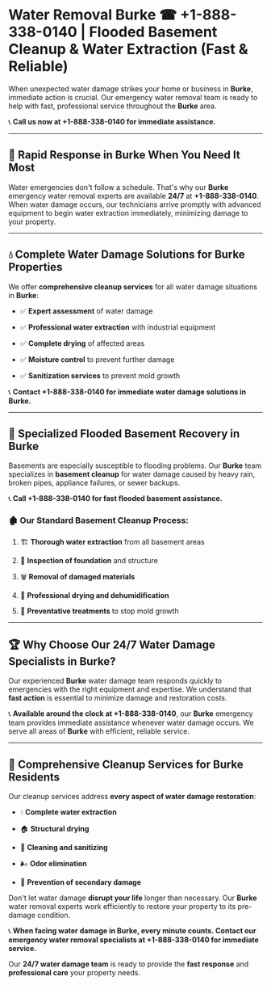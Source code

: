 # Water Removal Burke ☎ +1-888-338-0140 | Flooded Basement Cleanup & Water Extraction (Fast & Reliable)

When unexpected water damage strikes your home or business in **Burke**, immediate action is crucial. Our emergency water removal team is ready to help with fast, professional service throughout the **Burke** area. 

📞 **Call us now at +1-888-338-0140 for immediate assistance.**
---
## 🚀 Rapid Response in Burke When You Need It Most
Water emergencies don't follow a schedule. That's why our **Burke** emergency water removal experts are available **24/7** at **+1-888-338-0140**. When water damage occurs, our technicians arrive promptly with advanced equipment to begin water extraction immediately, minimizing damage to your property.
---
## 💧 Complete Water Damage Solutions for Burke Properties
We offer **comprehensive cleanup services** for all water damage situations in **Burke**:
- ✅ **Expert assessment** of water damage  
- ✅ **Professional water extraction** with industrial equipment  
- ✅ **Complete drying** of affected areas  
- ✅ **Moisture control** to prevent further damage  
- ✅ **Sanitization services** to prevent mold growth  
📞 **Contact +1-888-338-0140 for immediate water damage solutions in Burke.**
---
## 🌊 Specialized Flooded Basement Recovery in Burke
Basements are especially susceptible to flooding problems. Our **Burke** team specializes in **basement cleanup** for water damage caused by heavy rain, broken pipes, appliance failures, or sewer backups. 
📞 **Call +1-888-338-0140 for fast flooded basement assistance.**
### 🏚️ Our Standard Basement Cleanup Process:
1. 🏗️ **Thorough water extraction** from all basement areas  
2. 🔎 **Inspection of foundation** and structure  
3. 🗑️ **Removal of damaged materials**  
4. 💨 **Professional drying and dehumidification**  
5. 🚫 **Preventative treatments** to stop mold growth  
---
## 🏆 Why Choose Our 24/7 Water Damage Specialists in Burke?
Our experienced **Burke** water damage team responds quickly to emergencies with the right equipment and expertise. We understand that **fast action** is essential to minimize damage and restoration costs.
📞 **Available around the clock at +1-888-338-0140**, our **Burke** emergency team provides immediate assistance whenever water damage occurs. We serve all areas of **Burke** with efficient, reliable service.
---
## 🧹 Comprehensive Cleanup Services for Burke Residents
Our cleanup services address **every aspect of water damage restoration**:
- 💧 **Complete water extraction**  
- 🏠 **Structural drying**  
- 🧼 **Cleaning and sanitizing**  
- 🌬️ **Odor elimination**  
- 🚫 **Prevention of secondary damage**  
Don't let water damage **disrupt your life** longer than necessary. Our **Burke** water removal experts work efficiently to restore your property to its pre-damage condition.
📞 **When facing water damage in Burke, every minute counts. Contact our emergency water removal specialists at +1-888-338-0140 for immediate service.**
Our **24/7 water damage team** is ready to provide the **fast response** and **professional care** your property needs.
